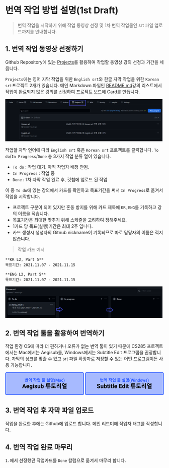 # 번역 작업 방법 설명(1st Draft)

> 번역 작업을 시작하기 위해 작업 동영상 선정 및 1차 번역 작업물인 srt 파일 업로드까지를 안내합니다.

## 1. 번역 작업 동영상 선정하기

Github Repository에 있는 [Projects](https://docs.github.com/en/issues/organizing-your-work-with-project-boards/managing-project-boards/about-project-boards)를 활용하여 작업할 동영상 강의 선정과 기간을 세웁니다.

`Projects`에는 영어 자막 작업을 위한 `English srt`와 한글 자막 작업을 위한 `Korean srt`프로젝트 2개가 있습니다. 메인 Markdown 파일인 [README.md](https://github.com/CS285-KOR-SUB/CS285_21_KOR_SUB#table-of-contentswith-contributors)강의 리스트에서 작업이 완료되지 않은 강의를 선정하여 프로젝트 보드에 Card를 만듭니다.

<img src="../img/process_1.png" width="500"/>

작업할 자막 언어에 따라 `English srt` 혹은 `Korean srt` 프로젝트를 클릭합니다. `To do`/`In Progress`/`Done` 총 3가지 작업 분류 열이 있습니다.
- `To do` : 작업 대기. 아직 작업자 배정 안됨.
- `In Progress` : 작업 중
- `Done` : 1차 자막 작업 완료 후, 깃헙에 업로드 된 작업

이 중 `To do`에 있는 강의에서 카드를 확인하고 목표기간을 써서 `In Progress`로 옮겨서 작업을 시작합니다.

- 프로젝트 구분이 되어 있지만 혼동 방지를 위해 카드 제목에 `KR`, `ENG`를 기록하고 강의 이름을 적습니다.
- 목표기간은 최대한 맞추기 위해 스케줄을 고려하여 정해주세요.
- 1카드 당 목표(실행)기간은 최대 2주 입니다.
- 카드 생성시 생성자의 Gitnub nickname이 기록되므로 따로 담당자의 이름은 적지 않습니다.

> 작업 카드 예시
```
**KR L2, Part 5**
목표기간: 2021.11.07 - 2021.11.15
```

```
**ENG L2, Part 5**
목표기간: 2021.11.07 - 2021.11.15
```

<img src="../img/process_2.png" width="500"/>


## 2. 번역 작업 툴을 활용하여 번역하기

작업 환경 OS에 따라 더 편하거나 오류가 없는 번역 툴이 있기 때문에 CS285 프로젝트에서는 Mac에서는 Aegisub를, Windows에서는 Subtitle Edit 프로그램을 권장합니다. 자막의 싱크를 맞출 수 있고 srt 파일 확장자로 저장할 수 있는 어떤 프로그램이든 사용 가능합니다. 

[<img src="../img/aegisub.png" width="250"/>](./aegisub.md)
[<img src="../img/subtitle_edit.png" width="250"/>](./subtitle_edit.md)

## 3. 번역 작업 후 자막 파일 업로드

작업을 완료한 후에는 Github에 업로드 합니다. 메인 리드미에 작업자 태그를 작성합니다.

## 4. 번역 작업 완료 마무리

`1.`에서 선정했던 작업카드를 `Done` 칼럼으로 옮겨서 마무리 합니다.